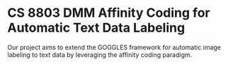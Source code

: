# CS 8803 DMM Affinity Coding for Automatic Text Data Labeling

Our project aims to extend the GOGGLES framework for automatic image labeling to text data by leveraging the affinity coding paradigm.
